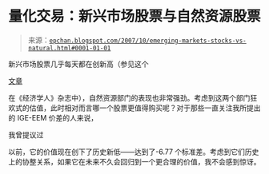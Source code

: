 <!--yml

category: 未分类

date: 2024-05-12 19:21:39

-->

# 量化交易：新兴市场股票与自然资源股票

> 来源：[`epchan.blogspot.com/2007/10/emerging-markets-stocks-vs-natural.html#0001-01-01`](http://epchan.blogspot.com/2007/10/emerging-markets-stocks-vs-natural.html#0001-01-01)

新兴市场股票几乎每天都在创新高（参见这个

[文章](http://economist.com/finance/displaystory.cfm?story_id=9912520)

在《经济学人》杂志中），自然资源部门的表现也非常强劲。考虑到这两个部门狂欢式的估值，此时相对而言哪一个股票更值得购买呢？对于那些一直关注我所提出的 IGE-EEM 价差的人来说，

我曾提议过

以前，它的价值现在创下了历史新低——达到了-6.77 个标准差。考虑到它们历史上的协整关系，如果它在未来不久会回归到一个更合理的价值，我不会感到惊讶。
